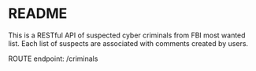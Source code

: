 # README

This is a RESTful API of suspected cyber criminals from FBI most wanted list.
Each list of suspects are associated with comments created by users.

ROUTE endpoint: /criminals
